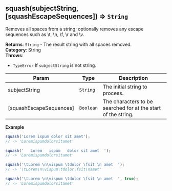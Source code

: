 <a name="squash"></a>

## squash(subjectString, [squashEscapeSequences]) ⇒ <code>String</code>
Removes all spaces from a string; optionally removes any escape sequences such as \t, \n, \f, \r and \v.

**Returns**: <code>String</code> - The result string with all spaces removed.  
**Category**: String  
**Throws**:

- <code>TypeError</code> If `subjectString` is not string.


| Param | Type | Description |
| --- | --- | --- |
| subjectString | <code>String</code> | The initial string to process. |
| [squashEscapeSequences] | <code>Boolean</code> | The characters to be searched for at the start of the string. |

**Example**  
```js
squash('Lorem ispum dolor sit amet');
// -> 'Loremispumdolorsitamet'

squash('   Lorem   ispum   dolor sit amet  ');
// -> 'Loremispumdolorsitamet'

squash('\tLorem \n\vispum \tdolor \fsit \n amet  ');
// -> '\tLorem\n\vispum\tdolor\fsit\namet'

squash('\tLorem \n\vispum \tdolor \fsit \n amet  ', true);
// -> 'Loremispumdolorsitamet'
```
